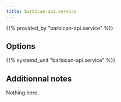 ```yaml
---
title: barbican-api.service
---
```


{{% provided_by "barbican-api.service" %}}

## Options

{{% systemd_unit "barbican-api.service" %}}

## Additionnal notes

Nothing here.